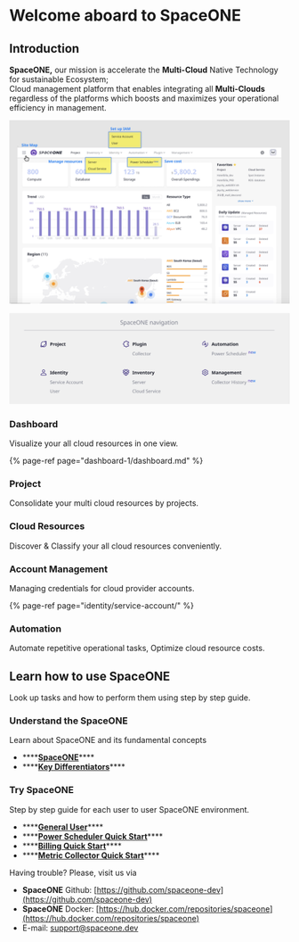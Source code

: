 # Welcome aboard to SpaceONE

## Introduction

**SpaceONE,** our mission is accelerate the **Multi-Cloud** Native Technology for sustainable Ecosystem;   
Cloud management platform that enables integrating all **Multi-Clouds** regardless of the platforms which boosts and maximizes your operational efficiency in management.

![](.gitbook/assets/user_guide_home01.png)

![](.gitbook/assets/screen-shot-2021-02-18-at-9.37.23-am.png)

### Dashboard

Visualize your all cloud resources in one view.

{% page-ref page="dashboard-1/dashboard.md" %}

### 

### Project

Consolidate your multi cloud resources by projects.

### 

### Cloud Resources 

Discover & Classify your all cloud resources conveniently. 



### Account Management

Managing credentials for cloud provider accounts.

{% page-ref page="identity/service-account/" %}



### Automation

Automate repetitive operational tasks, Optimize cloud resource costs.



## Learn how to use SpaceONE

Look up tasks and how to perform them using step by step guide.

### 

### Understand the SpaceONE

Learn about SpaceONE and its fundamental concepts

* \*\*\*\*[**SpaceONE**](introduction-to-spaceone/spaceone.md)\*\*\*\*
* \*\*\*\*[**Key Differentiators**](introduction-to-spaceone/key-differentiators.md)\*\*\*\*

### Try SpaceONE

Step by step guide for each user to user SpaceONE environment.

* \*\*\*\*[**General User**](general-user.md)\*\*\*\*
* \*\*\*\*[**Power Scheduler Quick Start**](power-scheduler-quick-start.md)\*\*\*\*
* \*\*\*\*[**Billing Quick Start**](billing-quick-start.md)\*\*\*\*
* \*\*\*\*[**Metric Collector Quick Start**](metric-collector-quick-start.md)\*\*\*\*



Having trouble? Please, visit us via

* **SpaceONE**  Github: [https://github.com/spaceone-dev](https://github.com/spaceone-dev) 
* **SpaceONE**  Docker: [https://hub.docker.com/repositories/spaceone](https://hub.docker.com/repositories/spaceone) 
* E-mail: support@spaceone.dev

